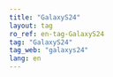 ```yaml
---
title: "GalaxyS24"
layout: tag
ro_ref: en-tag-GalaxyS24
tag: "GalaxyS24"
tag_web: "galaxys24"
lang: en
---
```

